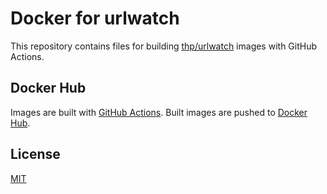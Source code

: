 # Docker for urlwatch

This repository contains files for building [thp/urlwatch](https://github.com/thp/urlwatch) images with GitHub Actions.

## Docker Hub

Images are built with [GitHub Actions](https://github.com/features/actions). Built images are pushed to [Docker Hub](https://hub.docker.com/r/xjonathanlei/urlwatch).

## License

[MIT](./LICENSE)
